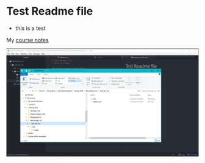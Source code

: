 # Test Readme file
* this is a test

My [course notes](./notes.txt)

![Image of my Atom Editor](./images/screenshot.png)
